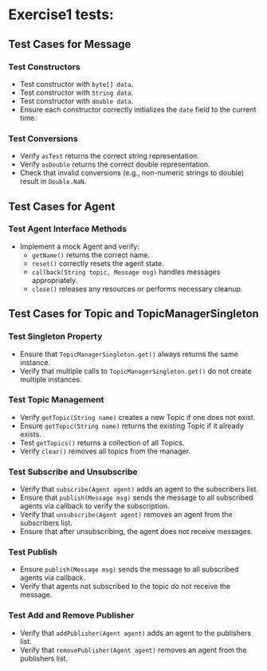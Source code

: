 # Exercise1 tests:

## Test Cases for Message

### Test Constructors

- Test constructor with `byte[] data`.
- Test constructor with `String data`.
- Test constructor with `double data`.
- Ensure each constructor correctly initializes the `date` field to the current time.

### Test Conversions

- Verify `asText` returns the correct string representation.
- Verify `asDouble` returns the correct double representation.
- Check that invalid conversions (e.g., non-numeric strings to double) result in `Double.NaN`.

## Test Cases for Agent

### Test Agent Interface Methods

- Implement a mock Agent and verify:
  - `getName()` returns the correct name.
  - `reset()` correctly resets the agent state.
  - `callback(String topic, Message msg)` handles messages appropriately.
  - `close()` releases any resources or performs necessary cleanup.

## Test Cases for Topic and TopicManagerSingleton

### Test Singleton Property

- Ensure that `TopicManagerSingleton.get()` always returns the same instance.
- Verify that multiple calls to `TopicManagerSingleton.get()` do not create multiple instances.

### Test Topic Management

- Verify `getTopic(String name)` creates a new Topic if one does not exist.
- Ensure `getTopic(String name)` returns the existing Topic if it already exists.
- Test `getTopics()` returns a collection of all Topics.
- Verify `clear()` removes all topics from the manager.

### Test Subscribe and Unsubscribe

- Verify that `subscribe(Agent agent)` adds an agent to the subscribers list.
- Ensure that `publish(Message msg)` sends the message to all subscribed agents via callback to verify the subscription.
- Verify that `unsubscribe(Agent agent)` removes an agent from the subscribers list.
- Ensure that after unsubscribing, the agent does not receive messages.

### Test Publish

- Ensure `publish(Message msg)` sends the message to all subscribed agents via callback.
- Verify that agents not subscribed to the topic do not receive the message.

### Test Add and Remove Publisher

- Verify that `addPublisher(Agent agent)` adds an agent to the publishers list.
- Verify that `removePublisher(Agent agent)` removes an agent from the publishers list.
